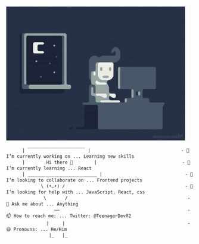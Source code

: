 [![](https://github.com/KacperFiga/KacperFiga/blob/main/code.gif)](#)

          | ￣￣￣￣￣￣￣￣￣￣￣￣￣ |                                  - 🔭 I’m currently working on ... Learning new skills
          |        Hi there 👋        |                                - 🌱 I’m currently learning ... React
          | __________________________ |                               - 👯 I’m looking to collaborate on ... Frontend projects
                 \ (•◡•) /                                             - 🤔 I’m looking for help with ... JavaScript, React, css
                  \       /                                             - 💬 Ask me about ... Anything
                      ——                                                - 📫 How to reach me: ... Twitter: @TeenagerDev02
                   |     |                                              - 😄 Pronouns: ... He/Him
                    |_   |_                                                     
           
